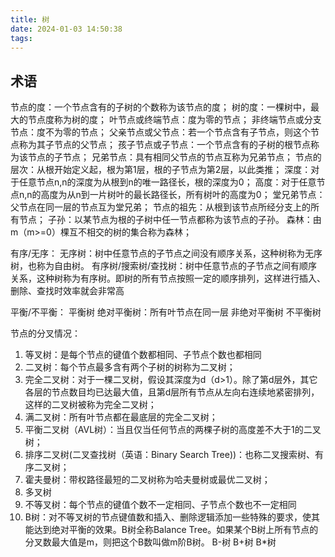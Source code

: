 ```yaml
---
title: 树
date: 2024-01-03 14:50:38
tags:
---
```


## 术语
节点的度：一个节点含有的子树的个数称为该节点的度；
树的度：一棵树中，最大的节点度称为树的度；
叶节点或终端节点：度为零的节点；
非终端节点或分支节点：度不为零的节点；
父亲节点或父节点：若一个节点含有子节点，则这个节点称为其子节点的父节点；
孩子节点或子节点：一个节点含有的子树的根节点称为该节点的子节点；
兄弟节点：具有相同父节点的节点互称为兄弟节点；
节点的层次：从根开始定义起，根为第1层，根的子节点为第2层，以此类推；
深度：对于任意节点n,n的深度为从根到n的唯一路径长，根的深度为0；
高度：对于任意节点n,n的高度为从n到一片树叶的最长路径长，所有树叶的高度为0；
堂兄弟节点：父节点在同一层的节点互为堂兄弟；
节点的祖先：从根到该节点所经分支上的所有节点；
子孙：以某节点为根的子树中任一节点都称为该节点的子孙。
森林：由m（m>=0）棵互不相交的树的集合称为森林；


有序/无序：
无序树：树中任意节点的子节点之间没有顺序关系，这种树称为无序树，也称为自由树。
有序树/搜索树/查找树：树中任意节点的子节点之间有顺序关系，这种树称为有序树。即树的所有节点按照一定的顺序排列，这样进行插入、删除、查找时效率就会非常高

平衡/不平衡：
平衡树
    绝对平衡树：所有叶节点在同一层
    非绝对平衡树
不平衡树


节点的分叉情况：
1. 等叉树：是每个节点的键值个数都相同、子节点个数也都相同
2. 二叉树：每个节点最多含有两个子树的树称为二叉树；
3. 完全二叉树：对于一棵二叉树，假设其深度为d（d>1）。除了第d层外，其它各层的节点数目均已达最大值，且第d层所有节点从左向右连续地紧密排列，这样的二叉树被称为完全二叉树；
4. 满二叉树：所有叶节点都在最底层的完全二叉树；
5. 平衡二叉树（AVL树）：当且仅当任何节点的两棵子树的高度差不大于1的二叉树；
6. 排序二叉树(二叉查找树（英语：Binary Search Tree))：也称二叉搜索树、有序二叉树；
7. 霍夫曼树：带权路径最短的二叉树称为哈夫曼树或最优二叉树；
8. 多叉树
9. 不等叉树：每个节点的键值个数不一定相同、子节点个数也不一定相同
10. B树：对不等叉树的节点键值数和插入、删除逻辑添加一些特殊的要求，使其能达到绝对平衡的效果。B树全称Balance Tree。如果某个B树上所有节点的分叉数最大值是m，则把这个B数叫做m阶B树。
B-树
B+树
B*树



